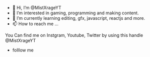 - 👋 Hi, I’m @MistXrageYT
- 👀 I’m interested in gaming, programming and making content.
- 🌱 I’m currently learning editing, gfx, javascript, reactjs and more.
- 📫 How to reach me ...

You Can find me on Instgram, Youtube, Twitter by using this handle @MistXrageYT
- folllow me
